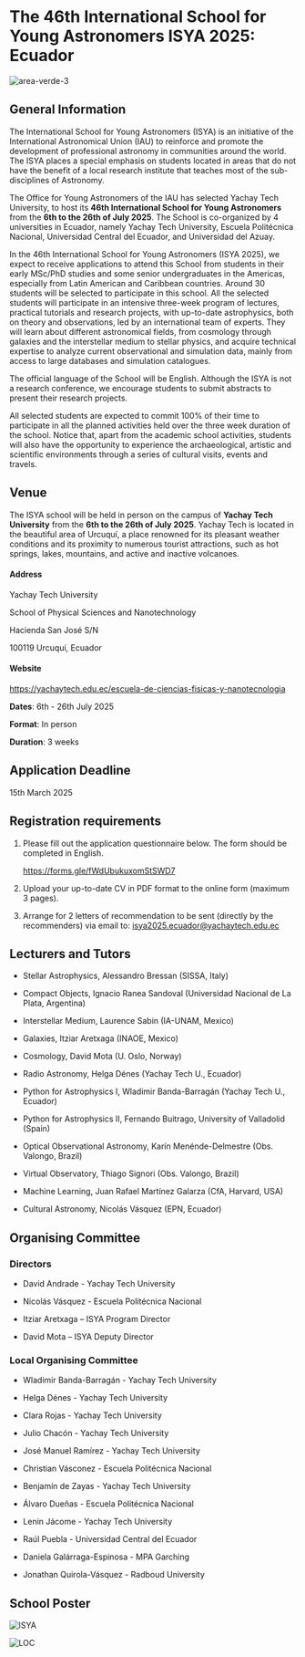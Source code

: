 # The 46th International School for Young Astronomers ISYA 2025: Ecuador

![area-verde-3](https://github.com/user-attachments/assets/6aacef96-594f-49c1-ad5a-dbcf7099ec8f)

## General Information

The International School for Young Astronomers (ISYA) is an initiative of the International Astronomical Union (IAU) to reinforce and promote the development of professional astronomy in communities around the world. The ISYA places a special emphasis on students located in areas that do not have the benefit of a local research institute that teaches most of the sub-disciplines of Astronomy.

The Office for Young Astronomers of the IAU has selected Yachay Tech University, to host its **46th International School for Young Astronomers** from the **6th to the 26th of July 2025**. The School is co-organized by 4 universities in Ecuador, namely Yachay Tech University, Escuela Politécnica Nacional, Universidad Central del Ecuador, and Universidad del Azuay.

In the 46th International School for Young Astronomers (ISYA 2025), we expect to receive applications to attend this School from students in their early MSc/PhD studies and some senior undergraduates in the Americas, especially from Latin American and Caribbean countries. Around 30 students will be selected to participate in this school. All the selected students will participate in an intensive three-week program of lectures, practical tutorials and research projects, with up-to-date astrophysics, both on theory and observations, led by an international team of experts. They will learn about different astronomical fields, from cosmology through galaxies and the interstellar medium to stellar physics, and acquire technical expertise to analyze current observational and simulation data, mainly from access to large databases and simulation catalogues.

The official language of the School will be English. Although the ISYA is not a research conference, we encourage students to submit abstracts to present their research projects.

All selected students are expected to commit 100% of their time to participate in all the planned activities held over the three week duration of the school. Notice that, apart from the academic school activities, students will also have the opportunity to experience the archaeological, artistic and scientific environments through a series of cultural visits, events and travels.

## Venue
The ISYA school will be held in person on the campus of **Yachay Tech University** from the **6th to the 26th of July 2025**. Yachay Tech is located in the beautiful area of Urcuquí, a place renowned for its pleasant weather conditions and its proximity to numerous tourist attractions, such as hot springs, lakes, mountains, and active and inactive volcanoes.

#### Address
Yachay Tech University

School of Physical Sciences and Nanotechnology

Hacienda San José S/N

100119 Urcuquí, Ecuador

#### Website
https://yachaytech.edu.ec/escuela-de-ciencias-fisicas-y-nanotecnologia

**Dates**: 6th - 26th July 2025

**Format**: In person

**Duration**: 3 weeks


## Application Deadline

15th March 2025

## Registration requirements

1. Please fill out the application questionnaire below. The form should be completed in English.

   https://forms.gle/fWdUbukuxomStSWD7

3. Upload your up-to-date CV in PDF format to the online form (maximum 3 pages).
  
4. Arrange for 2 letters of recommendation to be sent (directly by the recommenders) via email to: isya2025.ecuador@yachaytech.edu.ec

## Lecturers and Tutors

- Stellar Astrophysics, Alessandro Bressan (SISSA, Italy)

- Compact Objects, Ignacio Ranea Sandoval	(Universidad Nacional de La Plata, Argentina)
  
- Interstellar Medium, Laurence Sabin (IA-UNAM, Mexico)
  
- Galaxies, Itziar Aretxaga (INAOE, Mexico)

- Cosmology, David Mota (U. Oslo, Norway)

- Radio Astronomy, Helga Dénes (Yachay Tech U., Ecuador)

- Python for Astrophysics I, Wladimir Banda-Barragán (Yachay Tech U., Ecuador)

- Python for Astrophysics II, Fernando Buitrago, University of Valladolid (Spain)

- Optical Observational Astronomy, Karín Menénde-Delmestre (Obs. Valongo, Brazil)
  
- Virtual Observatory, Thiago Signori (Obs. Valongo, Brazil)

- Machine Learning, Juan Rafael Martínez Galarza (CfA, Harvard, USA)

- Cultural Astronomy, Nicolás Vásquez (EPN, Ecuador)


## Organising Committee
 
### Directors

* David Andrade - Yachay Tech University

* Nicolás Vásquez - Escuela Politécnica Nacional

* Itziar Aretxaga – ISYA Program Director

* David Mota – ISYA Deputy Director

### Local Organising Committee

* Wladimir Banda-Barragán - Yachay Tech University

* Helga Dénes - Yachay Tech University
  
* Clara Rojas - Yachay Tech University

* Julio Chacón - Yachay Tech University

* José Manuel Ramírez - Yachay Tech University
  
* Christian Vásconez - Escuela Politécnica Nacional
 
* Benjamín de Zayas - Yachay Tech University
  
* Álvaro Dueñas - Escuela Politécnica Nacional
 
* Lenin Jácome - Yachay Tech University
  
* Raúl Puebla - Universidad Central del Ecuador
  
* Daniela Galárraga-Espinosa - MPA Garching
  
* Jonathan Quirola-Vásquez - Radboud University


## School Poster

![ISYA](https://github.com/user-attachments/assets/6a8ccefb-1398-49bd-8716-127884148821)

![LOC](https://github.com/user-attachments/assets/97388750-51ef-473d-80bb-2c3d4ea05e25)


```{tableofcontents}
```
